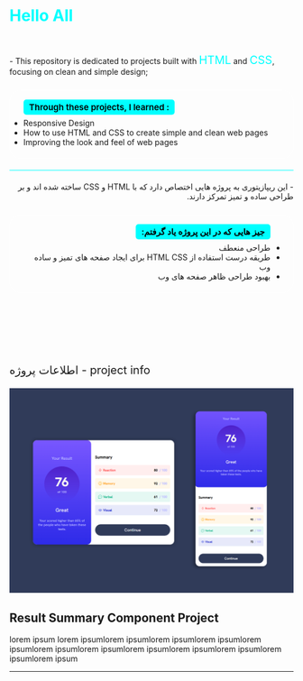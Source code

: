 <div>
    <h1 style="color:cyan">Hello All</h1>
    </br>
    <p style="padding-bottom:10px;">
    - This repository is dedicated to projects built with <span style="font-size:20px;color:cyan">HTML</span> and <span style="font-size:20px; color:cyan">CSS</span>, focusing on clean and simple design;
    </p>
    <ul style="border:1px solid white;border-radius:20px;padding-top:20px;padding-bottom:20px">
        <p style="font-size:15px;background-color:cyan;font-weight:600;display:inline;border-radius:5px;color:black;padding:4px 10px;">Through these projects, I learned :</p>
        <li style="margin-top:10px">
            Responsive Design
        </li>
        <li>   
            How to use HTML and CSS to create simple and clean web pages
        </li>
        <li>
            Improving the look and feel of web pages
        </li>
    </ul>
    <p dir="rtl" style="padding-bottom:10px;border-top:1px solid cyan;padding-top:20px;margin-top:20px">
        - این ریپازیتوری به پروژه هایی اختصاص دارد که با HTML و CSS ساخته شده اند و بر طراحی ساده و تمیز تمرکز دارند.
    </p>
    <ul dir="rtl" style="border:1px solid white;border-radius:20px;padding-top:20px;padding-bottom:20px">
        <p dir="rtl" style="font-size:15px;background-color:cyan;display:inline;border-radius:5px;color:black;padding:4px 10px;font-weight:600">جیز هایی که در این پروژه یاد گرفتم:</p>
        <li style="margin-top:10px">طراحی منعطف</li>
        <li>طریقه درست استفاده از HTML CSS برای ایجاد صفحه های تمیز و ساده وب</li>
        <li>بهبود طراحی ظاهر صفحه های وب</li>
    </ul></br></br></br>
    <div>
        <div style="display:flex;align-items:center;width:100%;justify-content:space-between;font-size:20px;margin-top:40px">
            <p>اطلاعات پروژه - project info</p>
        </div>
        <div>
            <img src="./summaryDesk.png" />
            <h2>Result Summary Component Project</h2>
            <p>
                lorem ipsum lorem ipsumlorem ipsumlorem ipsumlorem ipsumlorem ipsumlorem ipsumlorem ipsumlorem ipsumlorem ipsumlorem ipsumlorem ipsumlorem ipsum
            </p>
        </div>
        <hr>
    </div>
</div>
